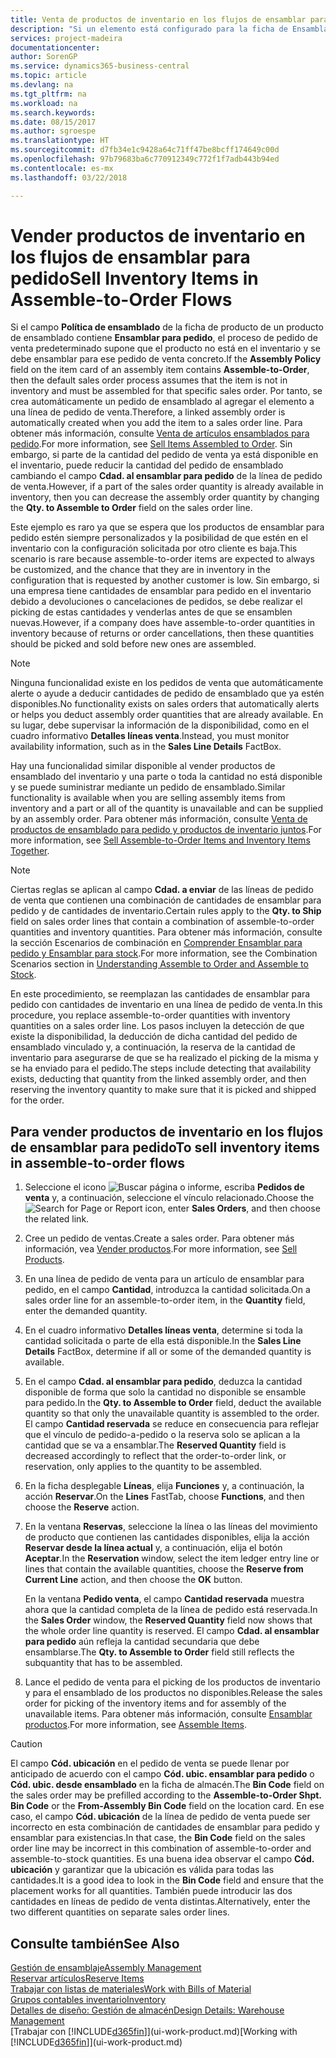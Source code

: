 ```yaml
---
title: Venta de productos de inventario en los flujos de ensamblar para pedido | Documentos de Microsoft
description: "Si un elemento está configurado para la ficha de Ensamblar para pedido, el proceso de pedido de venta predeterminado supone que el producto no está en el inventario y se debe ensamblar para ese pedido de venta concreto. Por tanto, se crea automáticamente un pedido de ensamblado al agregar el elemento a una línea de pedido de venta."
services: project-madeira
documentationcenter: 
author: SorenGP
ms.service: dynamics365-business-central
ms.topic: article
ms.devlang: na
ms.tgt_pltfrm: na
ms.workload: na
ms.search.keywords: 
ms.date: 08/15/2017
ms.author: sgroespe
ms.translationtype: HT
ms.sourcegitcommit: d7fb34e1c9428a64c71ff47be8bcff174649c00d
ms.openlocfilehash: 97b79683ba6c770912349c772f1f7adb443b94ed
ms.contentlocale: es-mx
ms.lasthandoff: 03/22/2018

---
```

# <a name="sell-inventory-items-in-assemble-to-order-flows"></a><span data-ttu-id="f5b71-104">Vender productos de inventario en los flujos de ensamblar para pedido</span><span class="sxs-lookup"><span data-stu-id="f5b71-104">Sell Inventory Items in Assemble-to-Order Flows</span></span>
<span data-ttu-id="f5b71-105">Si el campo **Política de ensamblado** de la ficha de producto de un producto de ensamblado contiene **Ensamblar para pedido**, el proceso de pedido de venta predeterminado supone que el producto no está en el inventario y se debe ensamblar para ese pedido de venta concreto.</span><span class="sxs-lookup"><span data-stu-id="f5b71-105">If the **Assembly Policy** field on the item card of an assembly item contains **Assemble-to-Order**, then the default sales order process assumes that the item is not in inventory and must be assembled for that specific sales order.</span></span> <span data-ttu-id="f5b71-106">Por tanto, se crea automáticamente un pedido de ensamblado al agregar el elemento a una línea de pedido de venta.</span><span class="sxs-lookup"><span data-stu-id="f5b71-106">Therefore, a linked assembly order is automatically created when you add the item to a sales order line.</span></span> <span data-ttu-id="f5b71-107">Para obtener más información, consulte [Venta de artículos ensamblados para pedido](assembly-how-to-sell-items-assembled-to-order.md).</span><span class="sxs-lookup"><span data-stu-id="f5b71-107">For more information, see [Sell Items Assembled to Order](assembly-how-to-sell-items-assembled-to-order.md).</span></span> <span data-ttu-id="f5b71-108">Sin embargo, si parte de la cantidad del pedido de venta ya está disponible en el inventario, puede reducir la cantidad del pedido de ensamblado cambiando el campo **Cdad. al ensamblar para pedido** de la línea de pedido de venta.</span><span class="sxs-lookup"><span data-stu-id="f5b71-108">However, if a part of the sales order quantity is already available in inventory, then you can decrease the assembly order quantity by changing the **Qty. to Assemble to Order** field on the sales order line.</span></span>  

<span data-ttu-id="f5b71-109">Este ejemplo es raro ya que se espera que los productos de ensamblar para pedido estén siempre personalizados y la posibilidad de que estén en el inventario con la configuración solicitada por otro cliente es baja.</span><span class="sxs-lookup"><span data-stu-id="f5b71-109">This scenario is rare because assemble-to-order items are expected to always be customized, and the chance that they are in inventory in the configuration that is requested by another customer is low.</span></span> <span data-ttu-id="f5b71-110">Sin embargo, si una empresa tiene cantidades de ensamblar para pedido en el inventario debido a devoluciones o cancelaciones de pedidos, se debe realizar el picking de estas cantidades y venderlas antes de que se ensamblen nuevas.</span><span class="sxs-lookup"><span data-stu-id="f5b71-110">However, if a company does have assemble-to-order quantities in inventory because of returns or order cancellations, then these quantities should be picked and sold before new ones are assembled.</span></span>  

> [!NOTE]  
>  <span data-ttu-id="f5b71-111">Ninguna funcionalidad existe en los pedidos de venta que automáticamente alerte o ayude a deducir cantidades de pedido de ensamblado que ya estén disponibles.</span><span class="sxs-lookup"><span data-stu-id="f5b71-111">No functionality exists on sales orders that automatically alerts or helps you deduct assembly order quantities that are already available.</span></span> <span data-ttu-id="f5b71-112">En su lugar, debe supervisar la información de la disponibilidad, como en el cuadro informativo **Detalles líneas venta**.</span><span class="sxs-lookup"><span data-stu-id="f5b71-112">Instead, you must monitor availability information, such as in the **Sales Line Details** FactBox.</span></span>  

<span data-ttu-id="f5b71-113">Hay una funcionalidad similar disponible al vender productos de ensamblado del inventario y una parte o toda la cantidad no está disponible y se puede suministrar mediante un pedido de ensamblado.</span><span class="sxs-lookup"><span data-stu-id="f5b71-113">Similar functionality is available when you are selling assembly items from inventory and a part or all of the quantity is unavailable and can be supplied by an assembly order.</span></span> <span data-ttu-id="f5b71-114">Para obtener más información, consulte [Venta de productos de ensamblado para pedido y productos de inventario juntos](assembly-how-to-sell-assemble-to-order-items-and-inventory-items-together.md).</span><span class="sxs-lookup"><span data-stu-id="f5b71-114">For more information, see [Sell Assemble-to-Order Items and Inventory Items Together](assembly-how-to-sell-assemble-to-order-items-and-inventory-items-together.md).</span></span>  

> [!NOTE]  
>  <span data-ttu-id="f5b71-115">Ciertas reglas se aplican al campo **Cdad. a enviar** de las líneas de pedido de venta que contienen una combinación de cantidades de ensamblar para pedido y de cantidades de inventario.</span><span class="sxs-lookup"><span data-stu-id="f5b71-115">Certain rules apply to the **Qty. to Ship** field on sales order lines that contain a combination of assemble-to-order quantities and inventory quantities.</span></span> <span data-ttu-id="f5b71-116">Para obtener más información, consulte la sección Escenarios de combinación en [Comprender Ensamblar para pedido y Ensamblar para stock](assembly-assemble-to-order-or-assemble-to-stock.md).</span><span class="sxs-lookup"><span data-stu-id="f5b71-116">For more information, see the Combination Scenarios section in [Understanding Assemble to Order and Assemble to Stock](assembly-assemble-to-order-or-assemble-to-stock.md).</span></span>  

<span data-ttu-id="f5b71-117">En este procedimiento, se reemplazan las cantidades de ensamblar para pedido con cantidades de inventario en una línea de pedido de venta.</span><span class="sxs-lookup"><span data-stu-id="f5b71-117">In this procedure, you replace assemble-to-order quantities with inventory quantities on a sales order line.</span></span> <span data-ttu-id="f5b71-118">Los pasos incluyen la detección de que existe la disponibilidad, la deducción de dicha cantidad del pedido de ensamblado vinculado y, a continuación, la reserva de la cantidad de inventario para asegurarse de que se ha realizado el picking de la misma y se ha enviado para el pedido.</span><span class="sxs-lookup"><span data-stu-id="f5b71-118">The steps include detecting that availability exists, deducting that quantity from the linked assembly order, and then reserving the inventory quantity to make sure that it is picked and shipped for the order.</span></span>  

## <a name="to-sell-inventory-items-in-assemble-to-order-flows"></a><span data-ttu-id="f5b71-119">Para vender productos de inventario en los flujos de ensamblar para pedido</span><span class="sxs-lookup"><span data-stu-id="f5b71-119">To sell inventory items in assemble-to-order flows</span></span>  
1.  <span data-ttu-id="f5b71-120">Seleccione el icono ![Buscar página o informe](media/ui-search/search_small.png "icono Buscar página o informe"), escriba **Pedidos de venta** y, a continuación, seleccione el vínculo relacionado.</span><span class="sxs-lookup"><span data-stu-id="f5b71-120">Choose the ![Search for Page or Report](media/ui-search/search_small.png "Search for Page or Report icon") icon, enter **Sales Orders**, and then choose the related link.</span></span>  
2.  <span data-ttu-id="f5b71-121">Cree un pedido de ventas.</span><span class="sxs-lookup"><span data-stu-id="f5b71-121">Create a sales order.</span></span> <span data-ttu-id="f5b71-122">Para obtener más información, vea [Vender productos](sales-how-sell-products.md).</span><span class="sxs-lookup"><span data-stu-id="f5b71-122">For more information, see [Sell Products](sales-how-sell-products.md).</span></span>  
3.  <span data-ttu-id="f5b71-123">En una línea de pedido de venta para un artículo de ensamblar para pedido, en el campo **Cantidad**, introduzca la cantidad solicitada.</span><span class="sxs-lookup"><span data-stu-id="f5b71-123">On a sales order line for an assemble-to-order item, in the **Quantity** field, enter the demanded quantity.</span></span>  
4.  <span data-ttu-id="f5b71-124">En el cuadro informativo **Detalles líneas venta**, determine si toda la cantidad solicitada o parte de ella está disponible.</span><span class="sxs-lookup"><span data-stu-id="f5b71-124">In the **Sales Line Details** FactBox, determine if all or some of the demanded quantity is available.</span></span>  
5.  <span data-ttu-id="f5b71-125">En el campo **Cdad. al ensamblar para pedido**, deduzca la cantidad disponible de forma que solo la cantidad no disponible se ensamble para pedido.</span><span class="sxs-lookup"><span data-stu-id="f5b71-125">In the **Qty. to Assemble to Order** field, deduct the available quantity so that only the unavailable quantity is assembled to the order.</span></span> <span data-ttu-id="f5b71-126">El campo **Cantidad reservada** se reduce en consecuencia para reflejar que el vínculo de pedido-a-pedido o la reserva solo se aplican a la cantidad que se va a ensamblar.</span><span class="sxs-lookup"><span data-stu-id="f5b71-126">The **Reserved Quantity** field is decreased accordingly to reflect that the order-to-order link, or reservation, only applies to the quantity to be assembled.</span></span>  
6.  <span data-ttu-id="f5b71-127">En la ficha desplegable **Líneas**, elija **Funciones** y, a continuación, la acción **Reservar**.</span><span class="sxs-lookup"><span data-stu-id="f5b71-127">On the **Lines** FastTab, choose **Functions**, and then choose the **Reserve** action.</span></span>  
7.  <span data-ttu-id="f5b71-128">En la ventana **Reservas**, seleccione la línea o las líneas del movimiento de producto que contienen las cantidades disponibles, elija la acción **Reservar desde la línea actual** y, a continuación, elija el botón **Aceptar**.</span><span class="sxs-lookup"><span data-stu-id="f5b71-128">In the **Reservation** window, select the item ledger entry line or lines that contain the available quantities, choose the **Reserve from Current Line** action, and then choose the **OK** button.</span></span>  

    <span data-ttu-id="f5b71-129">En la ventana **Pedido venta**, el campo **Cantidad reservada** muestra ahora que la cantidad completa de la línea de pedido está reservada.</span><span class="sxs-lookup"><span data-stu-id="f5b71-129">In the **Sales Order** window, the **Reserved Quantity** field now shows that the whole order line quantity is reserved.</span></span> <span data-ttu-id="f5b71-130">El campo **Cdad. al ensamblar para pedido** aún refleja la cantidad secundaria que debe ensamblarse.</span><span class="sxs-lookup"><span data-stu-id="f5b71-130">The **Qty. to Assemble to Order** field still reflects the subquantity that has to be assembled.</span></span>  

8.  <span data-ttu-id="f5b71-131">Lance el pedido de venta para el picking de los productos de inventario y para el ensamblado de los productos no disponibles.</span><span class="sxs-lookup"><span data-stu-id="f5b71-131">Release the sales order for picking of the inventory items and for assembly of the unavailable items.</span></span> <span data-ttu-id="f5b71-132">Para obtener más información, consulte [Ensamblar productos](assembly-how-to-assemble-items.md).</span><span class="sxs-lookup"><span data-stu-id="f5b71-132">For more information, see [Assemble Items](assembly-how-to-assemble-items.md).</span></span>  

> [!CAUTION]  
>  <span data-ttu-id="f5b71-133">El campo **Cód. ubicación** en el pedido de venta se puede llenar por anticipado de acuerdo con el campo **Cód. ubic. ensamblar para pedido** o **Cód. ubic. desde ensamblado** en la ficha de almacén.</span><span class="sxs-lookup"><span data-stu-id="f5b71-133">The **Bin Code** field on the sales order may be prefilled according to the **Assemble-to-Order Shpt. Bin Code** or the **From-Assembly Bin Code** field on the location card.</span></span> <span data-ttu-id="f5b71-134">En ese caso, el campo **Cód. ubicación** de la línea de pedido de venta puede ser incorrecto en esta combinación de cantidades de ensamblar para pedido y ensamblar para existencias.</span><span class="sxs-lookup"><span data-stu-id="f5b71-134">In that case, the **Bin Code** field on the sales order line may be incorrect in this combination of assemble-to-order and assemble-to-stock quantities.</span></span> <span data-ttu-id="f5b71-135">Es una buena idea observar el campo **Cód. ubicación** y garantizar que la ubicación es válida para todas las cantidades.</span><span class="sxs-lookup"><span data-stu-id="f5b71-135">It is a good idea to look in the **Bin Code** field and ensure that the placement works for all quantities.</span></span> <span data-ttu-id="f5b71-136">También puede introducir las dos cantidades en líneas de pedido de venta distintas.</span><span class="sxs-lookup"><span data-stu-id="f5b71-136">Alternatively, enter the two different quantities on separate sales order lines.</span></span>  

## <a name="see-also"></a><span data-ttu-id="f5b71-137">Consulte también</span><span class="sxs-lookup"><span data-stu-id="f5b71-137">See Also</span></span>  
[<span data-ttu-id="f5b71-138">Gestión de ensamblaje</span><span class="sxs-lookup"><span data-stu-id="f5b71-138">Assembly Management</span></span>](assembly-assemble-items.md)  
[<span data-ttu-id="f5b71-139">Reservar artículos</span><span class="sxs-lookup"><span data-stu-id="f5b71-139">Reserve Items</span></span>](inventory-how-to-reserve-items.md)  
[<span data-ttu-id="f5b71-140">Trabajar con listas de materiales</span><span class="sxs-lookup"><span data-stu-id="f5b71-140">Work with Bills of Material</span></span>](inventory-how-work-BOMs.md)  
[<span data-ttu-id="f5b71-141">Grupos contables inventario</span><span class="sxs-lookup"><span data-stu-id="f5b71-141">Inventory</span></span>](inventory-manage-inventory.md)  
[<span data-ttu-id="f5b71-142">Detalles de diseño: Gestión de almacén</span><span class="sxs-lookup"><span data-stu-id="f5b71-142">Design Details: Warehouse Management</span></span>](design-details-warehouse-management.md)  
<span data-ttu-id="f5b71-143">[Trabajar con [!INCLUDE[d365fin](includes/d365fin_md.md)]](ui-work-product.md)</span><span class="sxs-lookup"><span data-stu-id="f5b71-143">[Working with [!INCLUDE[d365fin](includes/d365fin_md.md)]](ui-work-product.md)</span></span>

